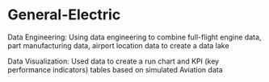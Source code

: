 # General-Electric

Data Engineering:
Using data engineering to combine full-flight engine data, part manufacturing data, airport location data to create a data lake 

Data Visualization:
Used data to create a run chart and KPI (key performance indicators) tables based on simulated Aviation data
